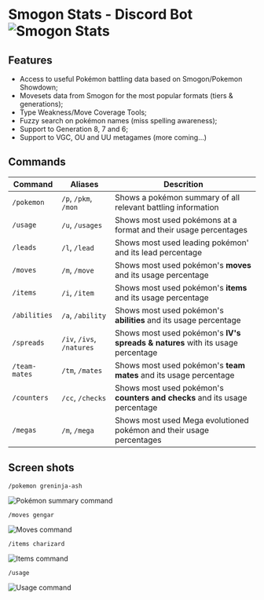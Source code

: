 # Smogon Stats - Discord Bot ![Smogon Stats](https://cdn.discordapp.com/avatars/610945850557988894/2680da85a519a5d856e7a90cc449ef4e.png?size=64 "Smogon Stats")

## Features
* Access to useful Pokémon battling data based on Smogon/Pokemon Showdown;
* Movesets data from Smogon for the most popular formats (tiers & generations);
* Type Weakness/Move Coverage Tools;
* Fuzzy search on pokémon names (miss spelling awareness);
* Support to Generation 8, 7 and 6;
* Support to VGC, OU and UU metagames (more coming...)
<!-- * Learnsets and Standard Movesets (from All Generations and Smogon Metas) -->

## Commands
| Command       | Aliases                  | Descrition                                                                     |
|---------------|--------------------------|--------------------------------------------------------------------------------|
| `/pokemon`    | `/p`, `/pkm`, `/mon`     | Shows a pokémon summary of all relevant battling information                   |
| `/usage`      | `/u`, `/usages`          | Shows most used pokémons at a format and their usage percentages               |
| `/leads`      | `/l`, `/lead`            | Shows most used leading pokémon' and its lead percentage                       |
| `/moves`      | `/m`, `/move`            | Shows most used pokémon's **moves** and its usage percentage                   |
| `/items`      | `/i`, `/item`            | Shows most used pokémon's **items** and its usage percentage                   |
| `/abilities`  | `/a`, `/ability`         | Shows most used pokémon's **abilities** and its usage percentage               |
| `/spreads`    | `/iv`, `/ivs`, `/natures`| Shows most used pokémon's **IV's spreads & natures** with its usage percentage |
| `/team-mates` | `/tm`, `/mates`          | Shows most used pokémon's **team mates** and its usage percentage              |
| `/counters`   | `/cc`, `/checks`         | Shows most used pokémon's **counters and checks** and its usage percentage     |
| `/megas`      | `/m`, `/mega`            | Shows most used Mega evolutioned pokémon and their usage percentages           |

## Screen shots
`/pokemon greninja-ash`

![Pokémon summary command](https://2qwijq.dm.files.1drv.com/y4m6Yyx6eXgljS3MHJ4wjPwAmVwy_mLkPEtI5Ij17lvYn5Vy7amdumnroGhjz3ngcdZv5C3m1auAIM1av_WJoo4rf5yC9qv1yqRs5kul-4w8pMkh1J3fVtn92i55V50fO9BZxbAQnciZmbFT7sr_NSi1a5OZKizhY4XsLvZuIMiIYMsZULQOAfWP7hyBmgBXEjlM2dHBWv0mA73wPGwOduu-g?width=660&height=641&cropmode=none "Pokémon summary command")

`/moves gengar`

![Moves command](https://drowma.dm.files.1drv.com/y4m5Luihb1cTSMq4ZA9P8oYecH9dG3NI7vtiGfFjd8LSAo5YwA9YGKwMJeR0rH7-C30avAJjkfVW9Jojuk9tgs_S_WEtGcqCKgHeleeB1MkYelpamCUd52ik3SiDE7JJ0NmAfcdrQdvTRhlEeDYPMg6ytoAzC_aqrTdoTXz5UsYEv7WwrNrHzbeHd8-APsdG9uv2fQF3yWvdJ6sbH6IY6E8VQ?width=660&height=440&cropmode=none "Moves command")

`/items charizard`

![Items command](https://yevgqa.dm.files.1drv.com/y4mBXcgVLnYyPgzG-2dOOS95kLk1TBh4xNI0t-ORY6DAIpBo4CDV1z-Q2MPMI_XaS-AvHuDaoVBvQYC39LYmi_y4nNs-cgkGuG-E5PzNlCplo4UuXedoe8US2rieBHGI4YA9477olkHfhwbITu-vxj2AJ3EazJ_tNBxiPihteEhvLRykYh0W-sAFMnxF0aUrboL6JKvIqDg-0rWVe9tX710kw?width=660&height=381&cropmode=none "Items command")

`/usage`

![Usage command](https://nxxzgg.dm.files.1drv.com/y4mKbvgCw3AyOsabpqQxLJnhPAszXPqQMNNGW0m3OrQLU1cWfvKbeyf47FYzlYk3Fgs4PZ6DrdTyWBVFXmTeht9ZVKTzujJCpMiM3acDPYL4jrsxMJYLdqPuF78u5knFzowY_Q2Nkh3j-Me8DHBWV6c8wfuqc6x3QPjno80p1_Igdb8KPUiNECs9DDzQG_PSnTBABUeLZCAtqaHsp_knXFOAA?width=660&height=341&cropmode=none "Logo Title Text 1")

